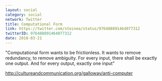 ```yaml
---
layout: social
category: social
network: Twitter
title: Computational Form
link: https://twitter.com/steinea/status/976488891464077312
twitterID: 976488891464077312
date: 2018-03-21
---
```


"Computational form wants to be frictionless. It wants to remove redundancy, to remove ambiguity. For every input, there shall be exactly one output. And for every output, exactly one input"

<http://cultureandcommunication.org/galloway/anti-computer>
